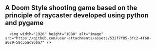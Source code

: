   ##      A Doom Style shooting game based on the principle of raycaster developed using python and pygame













      <img width="1920" height="1080" alt="image" src="https://github.com/user-attachments/assets/532f7f85-3fc2-4f68-a029-58c55ac95ba7" />
